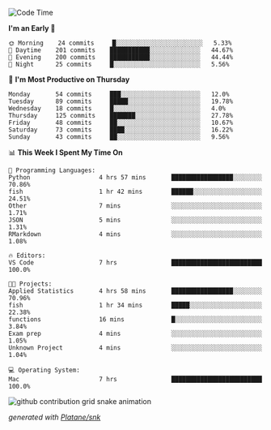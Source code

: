 <!--START_SECTION:waka-->
![Code Time](http://img.shields.io/badge/Code%20Time-251%20hrs%204%20mins-blue)

**I'm an Early 🐤** 

```text
🌞 Morning    24 commits     █░░░░░░░░░░░░░░░░░░░░░░░░   5.33% 
🌆 Daytime    201 commits    ███████████░░░░░░░░░░░░░░   44.67% 
🌃 Evening    200 commits    ███████████░░░░░░░░░░░░░░   44.44% 
🌙 Night      25 commits     █░░░░░░░░░░░░░░░░░░░░░░░░   5.56%

```
📅 **I'm Most Productive on Thursday** 

```text
Monday       54 commits     ███░░░░░░░░░░░░░░░░░░░░░░   12.0% 
Tuesday      89 commits     █████░░░░░░░░░░░░░░░░░░░░   19.78% 
Wednesday    18 commits     █░░░░░░░░░░░░░░░░░░░░░░░░   4.0% 
Thursday     125 commits    ███████░░░░░░░░░░░░░░░░░░   27.78% 
Friday       48 commits     ██░░░░░░░░░░░░░░░░░░░░░░░   10.67% 
Saturday     73 commits     ████░░░░░░░░░░░░░░░░░░░░░   16.22% 
Sunday       43 commits     ██░░░░░░░░░░░░░░░░░░░░░░░   9.56%

```


📊 **This Week I Spent My Time On** 

```text
💬 Programming Languages: 
Python                   4 hrs 57 mins       █████████████████░░░░░░░░   70.86% 
fish                     1 hr 42 mins        ██████░░░░░░░░░░░░░░░░░░░   24.51% 
Other                    7 mins              ░░░░░░░░░░░░░░░░░░░░░░░░░   1.71% 
JSON                     5 mins              ░░░░░░░░░░░░░░░░░░░░░░░░░   1.31% 
RMarkdown                4 mins              ░░░░░░░░░░░░░░░░░░░░░░░░░   1.08%

🔥 Editors: 
VS Code                  7 hrs               █████████████████████████   100.0%

🐱‍💻 Projects: 
Applied Statistics       4 hrs 58 mins       █████████████████░░░░░░░░   70.96% 
fish                     1 hr 34 mins        █████░░░░░░░░░░░░░░░░░░░░   22.38% 
functions                16 mins             █░░░░░░░░░░░░░░░░░░░░░░░░   3.84% 
Exam prep                4 mins              ░░░░░░░░░░░░░░░░░░░░░░░░░   1.05% 
Unknown Project          4 mins              ░░░░░░░░░░░░░░░░░░░░░░░░░   1.04%

💻 Operating System: 
Mac                      7 hrs               █████████████████████████   100.0%

```


<!--END_SECTION:waka-->


<!--Snake Game-->
![github contribution grid snake animation](https://raw.githubusercontent.com/viggo-gascou/viggo-gascou/output/github-contribution-grid-snake.svg)

_generated with [Platane/snk](https://github.com/Platane/snk)_
<!--Snake Game-->

